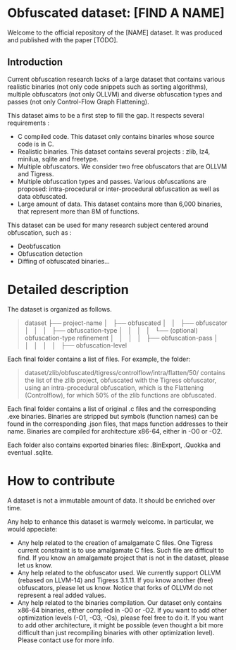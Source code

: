 # Obfuscated dataset: [FIND A NAME]

Welcome to the official repository of the [NAME] dataset. 
It was produced and published with the paper [TODO]. 

## Introduction

Current obfuscation research lacks of a large dataset that contains various realistic binaries (not only code snippets such as sorting algorithms), multiple obfuscators (not only OLLVM) and diverse obfuscation types and passes (not only Control-Flow Graph Flattening). 

This dataset aims to be a first step to fill the gap. It respects several requirements : 

- C compiled code. This dataset only contains binaries whose source code is in C.
- Realistic binaries. This dataset contains several projects : zlib, lz4, minilua, sqlite and freetype. 
- Multiple obfuscators. We consider two free obfuscators that are OLLVM and Tigress. 
- Multiple obfuscation types and passes. Various obfuscations are proposed: intra-procedural or inter-procedural obfuscation as well as data obfuscated. 
- Large amount of data. This dataset contains more than 6,000 binaries, that represent more than 8M of functions. 

This dataset can be used for many research subject centered around obfuscation, such as : 

- Deobfuscation
- Obfuscation detection
- Diffing of obfuscated binaries...

# Detailed description

The dataset is organized as follows. 

> dataset
> ├── project-name
> │   ├── obfuscated
> │   │   ├── obfuscator
> │   │   │   ├── obfuscation-type
> │   │   │   │   └── (optional) obfuscation-type refinement
> │   │   │   │       ├── obfuscation-pass
> │   │   │   │       │   ├── obfuscation-level

Each final folder contains a list of files. For example, the folder:
> dataset/zlib/obfuscated/tigress/controlflow/intra/flatten/50/
contains the list of the zlib project, obfuscated with the Tigress obfuscator, using an intra-procedural obfuscation, which is the Flattening (Controlflow), for which 50% of the zlib functions are obfuscated. 

Each final folder contains a list of original .c files and the corresponding .exe binaries. Binaries are stripped but symbols (function names) can be found in the corresponding .json files, that maps function addresses to their name. 
Binaries are compiled for architecture x86-64, either in -O0 or -O2. 

Each folder also contains exported binaries files: .BinExport, .Quokka and eventual .sqlite.


# How to contribute

A dataset is not a immutable amount of data. It should be enriched over time. 

Any help to enhance this dataset is warmely welcome. In particular, we would appeciate:

- Any help related to the creation of amalgamate C files. One Tigress current constraint is to use amalgamate C files. Such file are difficult to find. If you know an amalgamate project that is not in the dataset, please let us know. 
- Any help related to the obfuscator used. We currently support OLLVM (rebased on LLVM-14) and Tigress 3.1.11. If you know another (free) obfuscators, please let us know. Notice that forks of OLLVM do not represent a real added values. 
- Any help related to the binaries compilation. Our dataset only contains x86-64 binaries, either compiled in -O0 or -O2. If you want to add other optimization levels (-O1, -O3, -Os), please feel free to do it. If you want to add other architecture, it might be possible (even thought a bit more difficult than just recompiling binaries with other optimization level). Please contact use for more info. 

